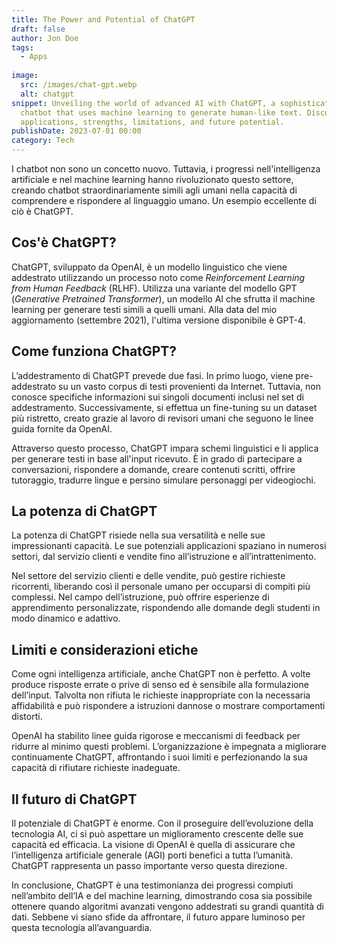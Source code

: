 ```yaml
---
title: The Power and Potential of ChatGPT
draft: false
author: Jon Doe
tags:
  - Apps
  
image:
  src: /images/chat-gpt.webp
  alt: chatgpt
snippet: Unveiling the world of advanced AI with ChatGPT, a sophisticated
  chatbot that uses machine learning to generate human-like text. Discover its
  applications, strengths, limitations, and future potential.
publishDate: 2023-07-01 00:00
category: Tech
---
```


I chatbot non sono un concetto nuovo. Tuttavia, i progressi nell'intelligenza artificiale e nel machine learning hanno rivoluzionato questo settore, creando chatbot straordinariamente simili agli umani nella capacità di comprendere e rispondere al linguaggio umano. Un esempio eccellente di ciò è ChatGPT.

## Cos'è ChatGPT?

ChatGPT, sviluppato da OpenAI, è un modello linguistico che viene addestrato utilizzando un processo noto come *Reinforcement Learning from Human Feedback* (RLHF). Utilizza una variante del modello GPT (*Generative Pretrained Transformer*), un modello AI che sfrutta il machine learning per generare testi simili a quelli umani. Alla data del mio aggiornamento (settembre 2021), l'ultima versione disponibile è GPT-4.

## Come funziona ChatGPT?

L’addestramento di ChatGPT prevede due fasi. In primo luogo, viene pre-addestrato su un vasto corpus di testi provenienti da Internet. Tuttavia, non conosce specifiche informazioni sui singoli documenti inclusi nel set di addestramento. Successivamente, si effettua un fine-tuning su un dataset più ristretto, creato grazie al lavoro di revisori umani che seguono le linee guida fornite da OpenAI.

Attraverso questo processo, ChatGPT impara schemi linguistici e li applica per generare testi in base all'input ricevuto. È in grado di partecipare a conversazioni, rispondere a domande, creare contenuti scritti, offrire tutoraggio, tradurre lingue e persino simulare personaggi per videogiochi.

## La potenza di ChatGPT

La potenza di ChatGPT risiede nella sua versatilità e nelle sue impressionanti capacità. Le sue potenziali applicazioni spaziano in numerosi settori, dal servizio clienti e vendite fino all’istruzione e all’intrattenimento.

Nel settore del servizio clienti e delle vendite, può gestire richieste ricorrenti, liberando così il personale umano per occuparsi di compiti più complessi. Nel campo dell’istruzione, può offrire esperienze di apprendimento personalizzate, rispondendo alle domande degli studenti in modo dinamico e adattivo.

## Limiti e considerazioni etiche

Come ogni intelligenza artificiale, anche ChatGPT non è perfetto. A volte produce risposte errate o prive di senso ed è sensibile alla formulazione dell’input. Talvolta non rifiuta le richieste inappropriate con la necessaria affidabilità e può rispondere a istruzioni dannose o mostrare comportamenti distorti.

OpenAI ha stabilito linee guida rigorose e meccanismi di feedback per ridurre al minimo questi problemi. L’organizzazione è impegnata a migliorare continuamente ChatGPT, affrontando i suoi limiti e perfezionando la sua capacità di rifiutare richieste inadeguate.

## Il futuro di ChatGPT

Il potenziale di ChatGPT è enorme. Con il proseguire dell’evoluzione della tecnologia AI, ci si può aspettare un miglioramento crescente delle sue capacità ed efficacia. La visione di OpenAI è quella di assicurare che l’intelligenza artificiale generale (AGI) porti benefici a tutta l’umanità. ChatGPT rappresenta un passo importante verso questa direzione.

In conclusione, ChatGPT è una testimonianza dei progressi compiuti nell’ambito dell’IA e del machine learning, dimostrando cosa sia possibile ottenere quando algoritmi avanzati vengono addestrati su grandi quantità di dati. Sebbene vi siano sfide da affrontare, il futuro appare luminoso per questa tecnologia all’avanguardia.